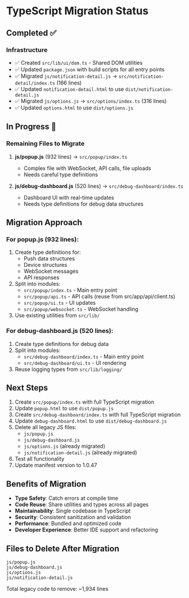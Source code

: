 # TypeScript Migration Status

## Completed ✅

### Infrastructure
- ✅ Created `src/lib/ui/dom.ts` - Shared DOM utilities
- ✅ Updated `package.json` with build scripts for all entry points
- ✅ Migrated `js/notification-detail.js` → `src/notification-detail/index.ts` (166 lines)
- ✅ Updated `notification-detail.html` to use `dist/notification-detail.js`
- ✅ Migrated `js/options.js` → `src/options/index.ts` (316 lines)
- ✅ Updated `options.html` to use `dist/options.js`

## In Progress 🚧

### Remaining Files to Migrate
1. **js/popup.js** (932 lines) → `src/popup/index.ts`
   - Complex file with WebSocket, API calls, file uploads
   - Needs careful type definitions
   
2. **js/debug-dashboard.js** (520 lines) → `src/debug-dashboard/index.ts`
   - Dashboard UI with real-time updates
   - Needs type definitions for debug data structures

## Migration Approach

### For popup.js (932 lines):
1. Create type definitions for:
   - Push data structures
   - Device structures
   - WebSocket messages
   - API responses
2. Split into modules:
   - `src/popup/index.ts` - Main entry point
   - `src/popup/api.ts` - API calls (reuse from src/app/api/client.ts)
   - `src/popup/ui.ts` - UI updates
   - `src/popup/websocket.ts` - WebSocket handling
3. Use existing utilities from `src/lib/`

### For debug-dashboard.js (520 lines):
1. Create type definitions for debug data
2. Split into modules:
   - `src/debug-dashboard/index.ts` - Main entry point
   - `src/debug-dashboard/ui.ts` - UI rendering
3. Reuse logging types from `src/lib/logging/`

## Next Steps

1. Create `src/popup/index.ts` with full TypeScript migration
2. Update `popup.html` to use `dist/popup.js`
3. Create `src/debug-dashboard/index.ts` with full TypeScript migration
4. Update `debug-dashboard.html` to use `dist/debug-dashboard.js`
5. Delete all legacy JS files:
   - `js/popup.js`
   - `js/debug-dashboard.js`
   - `js/options.js` (already migrated)
   - `js/notification-detail.js` (already migrated)
6. Test all functionality
7. Update manifest version to 1.0.47

## Benefits of Migration

- **Type Safety**: Catch errors at compile time
- **Code Reuse**: Share utilities and types across all pages
- **Maintainability**: Single codebase in TypeScript
- **Security**: Consistent sanitization and validation
- **Performance**: Bundled and optimized code
- **Developer Experience**: Better IDE support and refactoring

## Files to Delete After Migration

```
js/popup.js
js/debug-dashboard.js
js/options.js
js/notification-detail.js
```

Total legacy code to remove: ~1,934 lines

